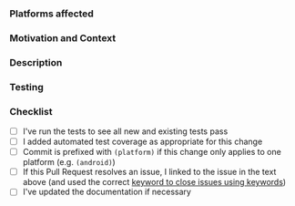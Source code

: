 <!--
Please make sure the checklist boxes are all checked before submitting the PR. The checklist is intended as a quick reference, for complete details please see our Contributor Guidelines:

http://cordova.apache.org/contribute/contribute_guidelines.html

Thanks!
-->

### Platforms affected



### Motivation and Context
<!-- Why is this change required? What problem does it solve? -->
<!-- If it fixes an open issue, please link to the issue here. -->



### Description
<!-- Describe your changes in detail. -->



### Testing
<!-- Please describe in detail how you tested your changes. -->



### Checklist

- [ ] I've run the tests to see all new and existing tests pass
- [ ] I added automated test coverage as appropriate for this change
- [ ] Commit is prefixed with `(platform)` if this change only applies to one platform (e.g. `(android)`)
- [ ] If this Pull Request resolves an issue, I linked to the issue in the text above (and used the correct [keyword to close issues using keywords](https://help.github.com/articles/closing-issues-using-keywords/))
- [ ] I've updated the documentation if necessary
